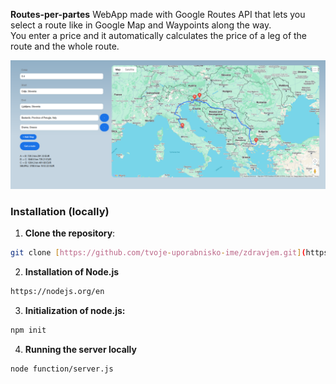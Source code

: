 
**Routes-per-partes** WebApp made with Google Routes API that lets you select a route like in Google Map and Waypoints along the way.  
You enter a price and it automatically calculates the price of a leg of the route and the whole route.

<p align="center">
  <img src="webapp.png" width="600" lenght="600"/>
</p>


### Installation (locally)

1. **Clone the repository**:
```bash
git clone [https://github.com/tvoje-uporabnisko-ime/zdravjem.git](https://github.com/JernejRozman/Routes-per-partes)
```
2. **Installation of Node.js**
```bash
https://nodejs.org/en
```   
3. **Initialization of node.js:**
```bash
npm init
```

4. **Running the server locally**
```bash
node function/server.js
```

